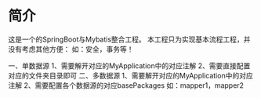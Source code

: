 # 简介
这是一个的SpringBoot与Mybatis整合工程。
本工程只为实现基本流程工程，并没有考虑其他方便：
如：安全，事务等！

一、单数据源
    1、需要解开对应的MyApplication中的对应注解
    2、需要直接配置对应的文件夹目录即可
二、多数据源
    1、需要解开对应的MyApplication中的对应注解
    2、需要配置各个数据源的对应basePackages
        如：mapper1，mapper2